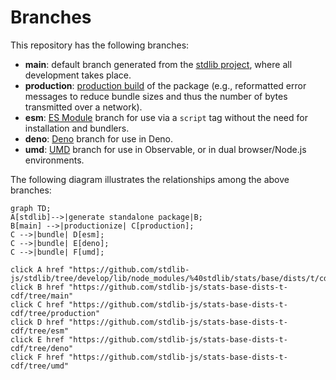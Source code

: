 <!--

@license Apache-2.0

Copyright (c) 2022 The Stdlib Authors.

Licensed under the Apache License, Version 2.0 (the "License");
you may not use this file except in compliance with the License.
You may obtain a copy of the License at

    http://www.apache.org/licenses/LICENSE-2.0

Unless required by applicable law or agreed to in writing, software
distributed under the License is distributed on an "AS IS" BASIS,
WITHOUT WARRANTIES OR CONDITIONS OF ANY KIND, either express or implied.
See the License for the specific language governing permissions and
limitations under the License.

-->

# Branches

This repository has the following branches:

-   **main**: default branch generated from the [stdlib project][stdlib-url], where all development takes place.
-   **production**: [production build][production-url] of the package (e.g., reformatted error messages to reduce bundle sizes and thus the number of bytes transmitted over a network).
-   **esm**: [ES Module][esm-url] branch for use via a `script` tag without the need for installation and bundlers.
-   **deno**: [Deno][deno-url] branch for use in Deno.
-   **umd**: [UMD][umd-url] branch for use in Observable, or in dual browser/Node.js environments.

The following diagram illustrates the relationships among the above branches:

```mermaid
graph TD;
A[stdlib]-->|generate standalone package|B;
B[main] -->|productionize| C[production];
C -->|bundle| D[esm];
C -->|bundle| E[deno];
C -->|bundle| F[umd];

click A href "https://github.com/stdlib-js/stdlib/tree/develop/lib/node_modules/%40stdlib/stats/base/dists/t/cdf"
click B href "https://github.com/stdlib-js/stats-base-dists-t-cdf/tree/main"
click C href "https://github.com/stdlib-js/stats-base-dists-t-cdf/tree/production"
click D href "https://github.com/stdlib-js/stats-base-dists-t-cdf/tree/esm"
click E href "https://github.com/stdlib-js/stats-base-dists-t-cdf/tree/deno"
click F href "https://github.com/stdlib-js/stats-base-dists-t-cdf/tree/umd"
```

[stdlib-url]: https://github.com/stdlib-js/stdlib/tree/develop/lib/node_modules/%40stdlib/stats/base/dists/t/cdf
[production-url]: https://github.com/stdlib-js/stats-base-dists-t-cdf/tree/production
[deno-url]: https://github.com/stdlib-js/stats-base-dists-t-cdf/tree/deno
[umd-url]: https://github.com/stdlib-js/stats-base-dists-t-cdf/tree/umd
[esm-url]: https://github.com/stdlib-js/stats-base-dists-t-cdf/tree/esm